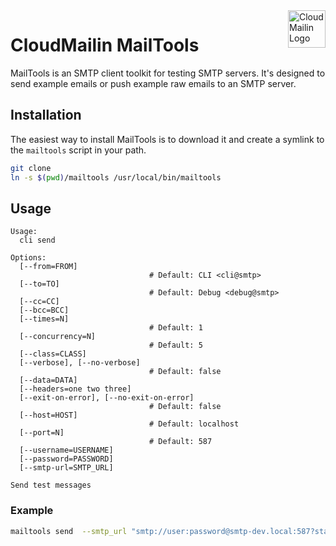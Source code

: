 <a href="https://www.cloudmailin.com">
  <img src="https://assets.cloudmailin.com/assets/favicon.png" alt="CloudMailin Logo" height="60" align="right" title="CloudMailin">
</a>

# CloudMailin MailTools

MailTools is an SMTP client toolkit for testing SMTP servers. It's designed to
send example emails or push example raw emails to an SMTP server.

## Installation

The easiest way to install MailTools is to download it and create a symlink to
the `mailtools` script in your path.

```bash
git clone
ln -s $(pwd)/mailtools /usr/local/bin/mailtools
```

## Usage

```plaintext
Usage:
  cli send

Options:
  [--from=FROM]
                               # Default: CLI <cli@smtp>
  [--to=TO]
                               # Default: Debug <debug@smtp>
  [--cc=CC]
  [--bcc=BCC]
  [--times=N]
                               # Default: 1
  [--concurrency=N]
                               # Default: 5
  [--class=CLASS]
  [--verbose], [--no-verbose]
                               # Default: false
  [--data=DATA]
  [--headers=one two three]
  [--exit-on-error], [--no-exit-on-error]
                               # Default: false
  [--host=HOST]
                               # Default: localhost
  [--port=N]
                               # Default: 587
  [--username=USERNAME]
  [--password=PASSWORD]
  [--smtp-url=SMTP_URL]

Send test messages
```

### Example

```bash
mailtools send  --smtp_url "smtp://user:password@smtp-dev.local:587?starttls=true" --times 20 --concurrency=10 --headers x_cloudmta_layout=test --verbose
```
